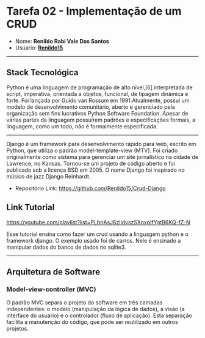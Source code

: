 # Tarefa 02 - Implementação de um CRUD

* Nome: **Renildo Rabi Vale Dos Santos**
* Usúario: **[Renildo15](https://github.com/Renildo15)**

* * *
## Stack Tecnológica

Python é uma linguagem de programação de alto nível,[6] interpretada de script, imperativa, orientada a objetos, funcional, de tipagem dinâmica e forte. Foi lançada por Guido van Rossum em 1991.Atualmente, possui um modelo de desenvolvimento comunitário, aberto e gerenciado pela organização sem fins lucrativos Python Software Foundation. Apesar de várias partes da linguagem possuírem padrões e especificações formais, a linguagem, como um todo, não é formalmente especificada. 

* * *

Django é um framework para desenvolvimento rápido para web, escrito em Python, que utiliza o padrão model-template-view (MTV). Foi criado originalmente como sistema para gerenciar um site jornalístico na cidade de Lawrence, no Kansas. Tornou-se um projeto de código aberto e foi publicado sob a licença BSD em 2005. O nome Django foi inspirado no músico de jazz Django Reinhardt.

* Repositório Link: https://github.com/Renildo15/Crud-Django

## Link Tutorial

https://youtube.com/playlist?list=PLbnAsJ6zlidvszSXnxplfYgtB6KQ-fZ-N

Esse tutorial ensina como fazer um crud usando a linguagem python e o framework django. O exemplo usado foi de carros. Nele é ensinado a manipular dados do banco de dados no sqlite3.

* * *
##  Arquitetura de Software

### Model-view-controller (MVC)
O padrão MVC separa o projeto do software em três camadas independentes: o modelo (manipulação da lógica de dados), a visão (a interface do usuário) e o controlador (fluxo de aplicação). Esta separação facilita a manutenção do código, que pode ser reutilizado em outros projetos.